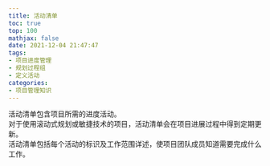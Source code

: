 ```yaml
---
title: 活动清单
toc: true
top: 100
mathjax: false
date: 2021-12-04 21:47:47
tags:
- 项目进度管理
- 规划过程组
- 定义活动
categories:
- 项目管理知识
---
```

活动清单包含项目所需的进度活动。  
对于使用滚动式规划或敏捷技术的项目，活动清单会在项目进展过程中得到定期更新。  
活动清单包括每个活动的标识及工作范围详述，使项目团队成员知道需要完成什么工作。
